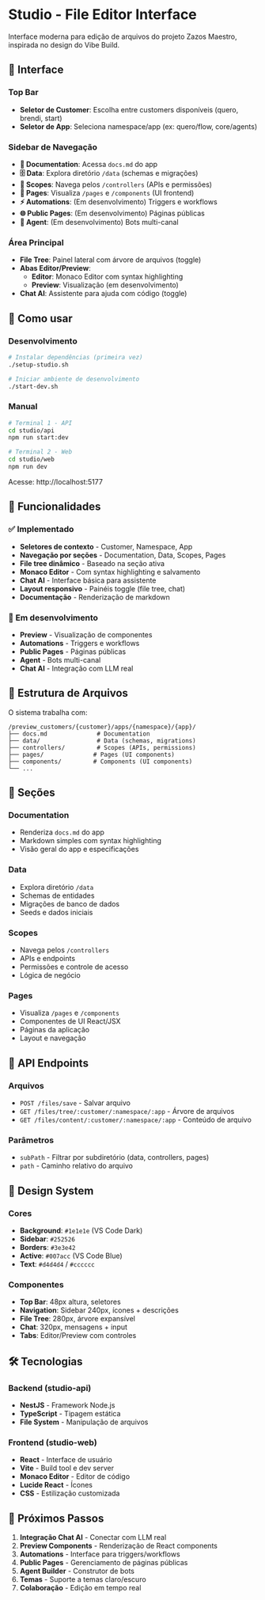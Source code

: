# Studio - File Editor Interface

Interface moderna para edição de arquivos do projeto Zazos Maestro, inspirada no design do Vibe Build.

## 🎨 Interface

### Top Bar
- **Seletor de Customer**: Escolha entre customers disponíveis (quero, brendi, start)
- **Seletor de App**: Seleciona namespace/app (ex: quero/flow, core/agents)

### Sidebar de Navegação
- **📄 Documentation**: Acessa `docs.md` do app
- **🗄️ Data**: Explora diretório `/data` (schemas e migrações)
- **🎯 Scopes**: Navega pelos `/controllers` (APIs e permissões)
- **📱 Pages**: Visualiza `/pages` e `/components` (UI frontend)
- **⚡ Automations**: (Em desenvolvimento) Triggers e workflows
- **🌐 Public Pages**: (Em desenvolvimento) Páginas públicas
- **🤖 Agent**: (Em desenvolvimento) Bots multi-canal

### Área Principal
- **File Tree**: Painel lateral com árvore de arquivos (toggle)
- **Abas Editor/Preview**: 
  - **Editor**: Monaco Editor com syntax highlighting
  - **Preview**: Visualização (em desenvolvimento)
- **Chat AI**: Assistente para ajuda com código (toggle)

## 🚀 Como usar

### Desenvolvimento
```bash
# Instalar dependências (primeira vez)
./setup-studio.sh

# Iniciar ambiente de desenvolvimento
./start-dev.sh
```

### Manual
```bash
# Terminal 1 - API
cd studio/api
npm run start:dev

# Terminal 2 - Web
cd studio/web
npm run dev
```

Acesse: http://localhost:5177

## 🔧 Funcionalidades

### ✅ Implementado
- **Seletores de contexto** - Customer, Namespace, App
- **Navegação por seções** - Documentation, Data, Scopes, Pages
- **File tree dinâmico** - Baseado na seção ativa
- **Monaco Editor** - Com syntax highlighting e salvamento
- **Chat AI** - Interface básica para assistente
- **Layout responsivo** - Painéis toggle (file tree, chat)
- **Documentação** - Renderização de markdown

### 🔄 Em desenvolvimento
- **Preview** - Visualização de componentes
- **Automations** - Triggers e workflows
- **Public Pages** - Páginas públicas
- **Agent** - Bots multi-canal
- **Chat AI** - Integração com LLM real

## 📁 Estrutura de Arquivos

O sistema trabalha com:
```
/preview_customers/{customer}/apps/{namespace}/{app}/
├── docs.md              # Documentation
├── data/                # Data (schemas, migrations)
├── controllers/         # Scopes (APIs, permissions)
├── pages/              # Pages (UI components)
├── components/         # Components (UI components)
└── ...
```

## 🎯 Seções

### Documentation
- Renderiza `docs.md` do app
- Markdown simples com syntax highlighting
- Visão geral do app e especificações

### Data
- Explora diretório `/data`
- Schemas de entidades
- Migrações de banco de dados
- Seeds e dados iniciais

### Scopes
- Navega pelos `/controllers`
- APIs e endpoints
- Permissões e controle de acesso
- Lógica de negócio

### Pages
- Visualiza `/pages` e `/components`
- Componentes de UI React/JSX
- Páginas da aplicação
- Layout e navegação

## 🔌 API Endpoints

### Arquivos
- `POST /files/save` - Salvar arquivo
- `GET /files/tree/:customer/:namespace/:app` - Árvore de arquivos
- `GET /files/content/:customer/:namespace/:app` - Conteúdo de arquivo

### Parâmetros
- `subPath` - Filtrar por subdiretório (data, controllers, pages)
- `path` - Caminho relativo do arquivo

## 🎨 Design System

### Cores
- **Background**: `#1e1e1e` (VS Code Dark)
- **Sidebar**: `#252526`
- **Borders**: `#3e3e42`
- **Active**: `#007acc` (VS Code Blue)
- **Text**: `#d4d4d4` / `#cccccc`

### Componentes
- **Top Bar**: 48px altura, seletores
- **Navigation**: Sidebar 240px, ícones + descrições
- **File Tree**: 280px, árvore expansível
- **Chat**: 320px, mensagens + input
- **Tabs**: Editor/Preview com controles

## 🛠️ Tecnologias

### Backend (studio-api)
- **NestJS** - Framework Node.js
- **TypeScript** - Tipagem estática
- **File System** - Manipulação de arquivos

### Frontend (studio-web)
- **React** - Interface de usuário
- **Vite** - Build tool e dev server
- **Monaco Editor** - Editor de código
- **Lucide React** - Ícones
- **CSS** - Estilização customizada

## 📝 Próximos Passos

1. **Integração Chat AI** - Conectar com LLM real
2. **Preview Components** - Renderização de React components
3. **Automations** - Interface para triggers/workflows
4. **Public Pages** - Gerenciamento de páginas públicas
5. **Agent Builder** - Construtor de bots
6. **Temas** - Suporte a temas claro/escuro
7. **Colaboração** - Edição em tempo real
